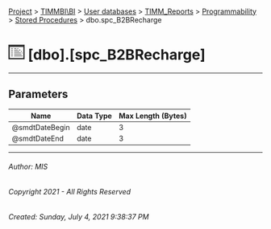 #### 

[Project](../../../../../index.md) > [TIMMBI\\BI](../../../../index.md) > [User databases](../../../index.md) > [TIMM_Reports](../../index.md) > [Programmability](../index.md) > [Stored Procedures](Stored_Procedures.md) > dbo.spc_B2BRecharge

# ![Stored Procedures](../../../../../Images/StoredProcedure32.png) [dbo].[spc_B2BRecharge]

---

## <a name="#parameters"></a>Parameters

| Name | Data Type | Max Length (Bytes) |
|---|---|---|
| @smdtDateBegin | date | 3 |
| @smdtDateEnd | date | 3 |


---

###### Author:  MIS

###### Copyright 2021 - All Rights Reserved

###### Created: Sunday, July 4, 2021 9:38:37 PM

